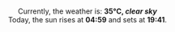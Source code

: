 <p  align="center"><br/>Currently, the weather is: <b> 35°C, <i>clear sky</i></b></br>Today, the sun rises at <b>04:59</b> and sets at <b>19:41</b>.</p>